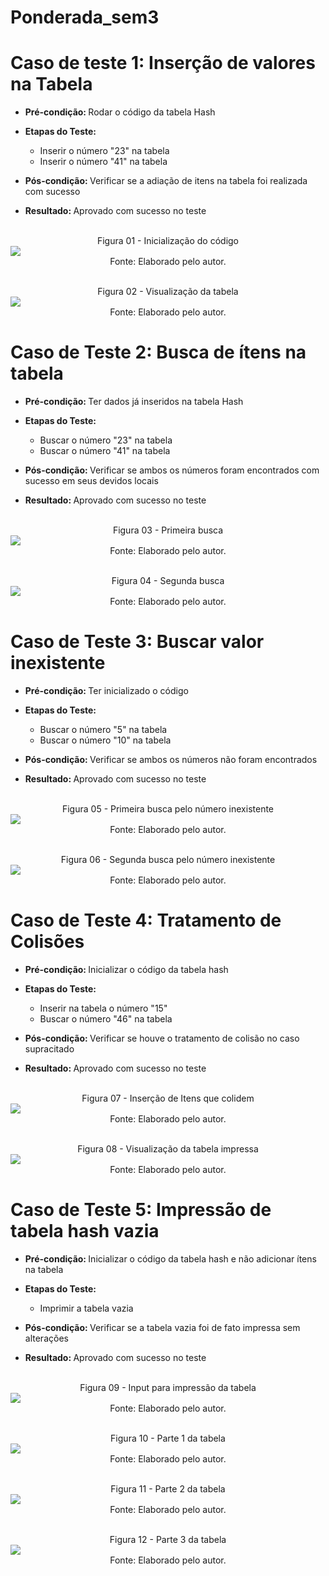 # Ponderada_sem3


# Caso de teste 1: Inserção de valores na Tabela

- <b>Pré-condição: </b> Rodar o código da tabela Hash
- <b>Etapas do Teste: </b> 
    * Inserir o número "23" na tabela
    * Inserir o número "41" na tabela


- <b> Pós-condição: </b> Verificar se a adiação de itens na tabela foi realizada com sucesso

-  <b> Resultado: </b> Aprovado com sucesso no teste
    
   
<p align="center">
<br>
Figura 01 - Inicialização do código<br>
<img src="./assets/case1-1.png" style="display: block; margin: auto;"></img>
Fonte: Elaborado pelo autor.
</p>

<p align="center">
<br>
Figura 02 - Visualização da tabela<br>
<img src="./assets/case1-2.png" style="display: block; margin: auto;"></img>
Fonte: Elaborado pelo autor.
</p>



# Caso de Teste 2: Busca de ítens na tabela
- <b>Pré-condição: </b> Ter dados já inseridos na tabela Hash
- <b>Etapas do Teste: </b> 
    * Buscar o número "23" na tabela
    * Buscar o número "41" na tabela


- <b> Pós-condição: </b> Verificar se ambos os números foram encontrados com sucesso em seus devidos locais

-  <b> Resultado: </b> Aprovado com sucesso no teste
    
   
<p align="center">
<br>
Figura 03 - Primeira busca<br>
<img src="./assets/case2-1.png" style="display: block; margin: auto;"></img>
Fonte: Elaborado pelo autor.
</p>

<p align="center">
<br>
Figura 04 - Segunda busca<br>
<img src="./assets/case2-2.png" style="display: block; margin: auto;"></img>
Fonte: Elaborado pelo autor.
</p>


# Caso de Teste 3: Buscar valor inexistente
- <b>Pré-condição: </b> Ter inicializado o código
- <b>Etapas do Teste: </b> 
    * Buscar o número "5" na tabela
    * Buscar o número "10" na tabela


- <b> Pós-condição: </b> Verificar se ambos os números não foram encontrados
-  <b> Resultado: </b> Aprovado com sucesso no teste
    
   
<p align="center">
<br>
Figura 05 - Primeira busca pelo número inexistente<br>
<img src="./assets/case3-1.png" style="display: block; margin: auto;"></img>
Fonte: Elaborado pelo autor.
</p>

<p align="center">
<br>
Figura 06 - Segunda busca pelo número inexistente<br>
<img src="./assets/case3-2.png" style="display: block; margin: auto;"></img>
Fonte: Elaborado pelo autor.
</p>


# Caso de Teste 4: Tratamento de Colisões
- <b>Pré-condição: </b> Inicializar o código da tabela hash
- <b>Etapas do Teste: </b> 
    * Inserir na tabela o número "15"
    * Buscar o número "46" na tabela


- <b> Pós-condição: </b> Verificar se houve o tratamento de colisão no caso supracitado

-  <b> Resultado: </b> Aprovado com sucesso no teste
    
   
<p align="center">
<br>
Figura 07 - Inserção de Itens que colidem<br>
<img src="./assets/case4-1.png" style="display: block; margin: auto;"></img>
Fonte: Elaborado pelo autor.
</p>

<p align="center">
<br>
Figura 08 - Visualização da tabela impressa<br>
<img src="./assets/case4-2.png" style="display: block; margin: auto;"></img>
Fonte: Elaborado pelo autor.
</p>


# Caso de Teste 5: Impressão de tabela hash vazia
- <b>Pré-condição: </b> Inicializar o código da tabela hash e não adicionar ítens na tabela
- <b>Etapas do Teste: </b> 
    * Imprimir a tabela vazia


- <b> Pós-condição: </b> Verificar se a tabela vazia foi de fato impressa sem alterações

-  <b> Resultado: </b> Aprovado com sucesso no teste
    

<p align="center">
<br>
Figura 09 - Input para impressão da tabela<br>
<img src="./assets/case5-1.png" style="display: block; margin: auto;"></img>
Fonte: Elaborado pelo autor.
</p>

<p align="center">
<br>
Figura 10 - Parte 1 da tabela<br>
<img src="./assets/case5-2.png" style="display: block; margin: auto;"></img>
Fonte: Elaborado pelo autor.
</p>

<p align="center">
<br>
Figura 11 - Parte 2 da tabela<br>
<img src="./assets/case5-3.png" style="display: block; margin: auto;"></img>
Fonte: Elaborado pelo autor.
</p>

<p align="center">
<br>
Figura 12 - Parte 3 da tabela<br>
<img src="./assets/case5-4.png" style="display: block; margin: auto;"></img>
Fonte: Elaborado pelo autor.
</p>



